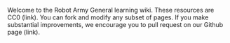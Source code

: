 Welcome to the Robot Army General learning wiki. These resources are CC0 (link). You can fork and modify any subset of pages. If you make substantial improvements, we encourage you to pull request on our Github page (link).
